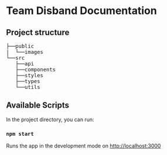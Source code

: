 # Team Disband Documentation



## Project structure
<pre>
├──public
|  └──images
└──src
   ├──api
   ├──components
   ├──styles
   ├──types
   └──utils
</pre>

## Available Scripts

In the project directory, you can run:
### `npm start`

Runs the app in the development mode
on [http://localhost:3000](http://localhost:3000)
